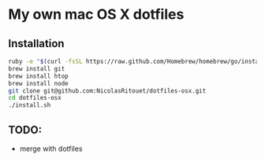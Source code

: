 # My own mac OS X dotfiles  


## Installation
```bash
ruby -e "$(curl -fsSL https://raw.github.com/Homebrew/homebrew/go/install)"
brew install git
brew install htop
brew install node
git clone git@github.com:NicolasRitouet/dotfiles-osx.git
cd dotfiles-osx
./install.sh
````


## TODO:
- merge with dotfiles
